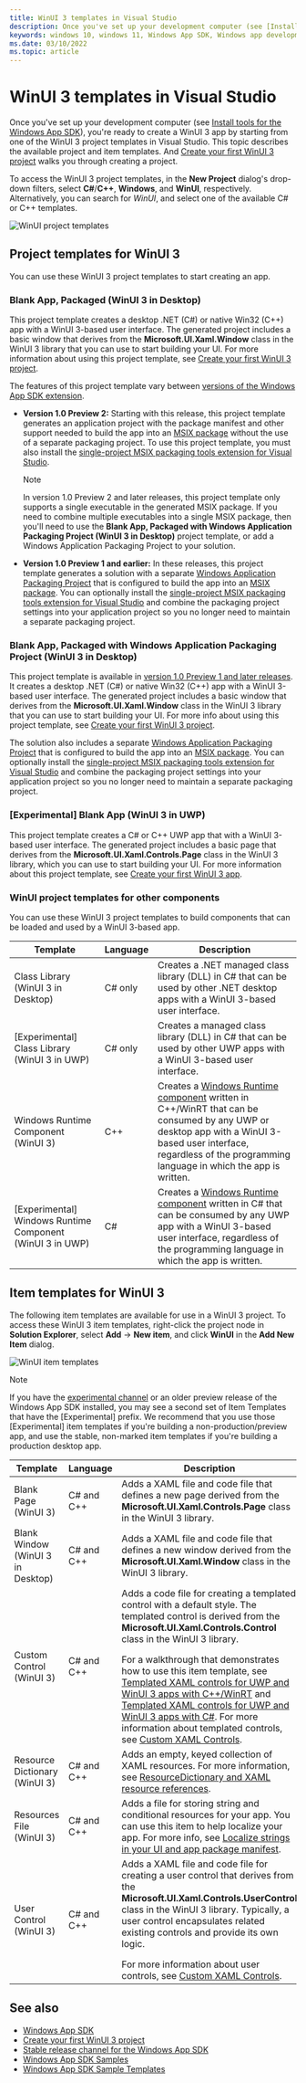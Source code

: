```yaml
---
title: WinUI 3 templates in Visual Studio
description: Once you've set up your development computer (see [Install tools for the Windows App SDK](../../windows-app-sdk/set-up-your-development-environment.md)), you're ready to create a WinUI 3 app by starting from one of the WinUI 3 project templates in Visual Studio. This topic describes the available project and item templates.
keywords: windows 10, windows 11, Windows App SDK, Windows app development platform, desktop development, win32, WinRT, uwp, toolkit sdk, winui, Windows UI Library
ms.date: 03/10/2022
ms.topic: article
---
```


# WinUI 3 templates in Visual Studio

Once you've set up your development computer (see [Install tools for the Windows App SDK](../../windows-app-sdk/set-up-your-development-environment.md)), you're ready to create a WinUI 3 app by starting from one of the WinUI 3 project templates in Visual Studio. This topic describes the available project and item templates. And [Create your first WinUI 3 project](./create-your-first-winui3-app.md) walks you through creating a project.

To access the WinUI 3 project templates, in the **New Project** dialog's drop-down filters, select **C#**/**C++**, **Windows**, and **WinUI**, respectively. Alternatively, you can search for *WinUI*, and select one of the available C# or C++ templates.

![WinUI project templates](images/WinUI3-csharp-newproject-1.0-later.png)

## Project templates for WinUI 3

You can use these WinUI 3 project templates to start creating an app.

### Blank App, Packaged (WinUI 3 in Desktop)

This project template creates a desktop .NET (C#) or native Win32 (C++) app with a WinUI 3-based user interface. The generated project includes a basic window that derives from the **Microsoft.UI.Xaml.Window** class in the WinUI 3 library that you can use to start building your UI. For more information about using this project template, see [Create your first WinUI 3 project](create-your-first-winui3-app.md).

The features of this project template vary between [versions of the Windows App SDK extension](../../windows-app-sdk/downloads.md).

- **Version 1.0 Preview 2:** Starting with this release, this project template generates an application project with the package manifest and other support needed to build the app into an [MSIX package](/windows/msix/overview) without the use of a separate packaging project. To use this project template, you must also install the [single-project MSIX packaging tools extension for Visual Studio](../../windows-app-sdk/single-project-msix.md).

    > [!NOTE]
    > In version 1.0 Preview 2 and later releases, this project template only supports a single executable in the generated MSIX package. If you need to combine multiple executables into a single MSIX package, then you'll need to use the **Blank App, Packaged with Windows Application Packaging Project (WinUI 3 in Desktop)** project template, or add a Windows Application Packaging Project to your solution.

- **Version 1.0 Preview 1 and earlier:** In these releases, this project template generates a solution with a separate [Windows Application Packaging Project](/windows/msix/desktop/desktop-to-uwp-packaging-dot-net) that is configured to build the app into an [MSIX package](/windows/msix/overview). You can optionally install the [single-project MSIX packaging tools extension for Visual Studio](../../windows-app-sdk/single-project-msix.md) and combine the packaging project settings into your application project so you no longer need to maintain a separate packaging project.

### Blank App, Packaged with Windows Application Packaging Project (WinUI 3 in Desktop)

This project template is available in [version 1.0 Preview 1 and later releases](../../windows-app-sdk/downloads.md). It creates a desktop .NET (C#) or native Win32 (C++) app with a WinUI 3-based user interface. The generated project includes a basic window that derives from the **Microsoft.UI.Xaml.Window** class in the WinUI 3 library that you can use to start building your UI. For more info about using this project template, see [Create your first WinUI 3 project](create-your-first-winui3-app.md).

The solution also includes a separate [Windows Application Packaging Project](/windows/msix/desktop/desktop-to-uwp-packaging-dot-net) that is configured to build the app into an [MSIX package](/windows/msix/overview). You can optionally install the [single-project MSIX packaging tools extension for Visual Studio](../../windows-app-sdk/single-project-msix.md) and combine the packaging project settings into your application project so you no longer need to maintain a separate packaging project.

### [Experimental] Blank App (WinUI 3 in UWP)

This project template creates a C# or C++ UWP app that with a WinUI 3-based user interface. The generated project includes a basic page that derives from the **Microsoft.UI.Xaml.Controls.Page** class in the WinUI 3 library, which you can use to start building your UI. For more information about this project template, see [Create your first WinUI 3 app](create-your-first-winui3-app.md).

### WinUI project templates for other components

You can use these WinUI 3 project templates to build components that can be loaded and used by a WinUI 3-based app.

| Template | Language | Description |
|----------|----------|-------------|
| Class Library (WinUI 3 in Desktop) | C# only | Creates a .NET managed class library (DLL) in C# that can be used by other .NET desktop apps with a WinUI 3-based user interface.  |
| [Experimental] Class Library (WinUI 3 in UWP)  | C# only | Creates a managed class library (DLL) in C# that can be used by other UWP apps with a WinUI 3-based user interface. |
| Windows Runtime Component (WinUI 3) | C++ | Creates a [Windows Runtime component](/windows/uwp/winrt-components/) written in C++/WinRT that can be consumed by any UWP or desktop app with a WinUI 3-based user interface, regardless of the programming language in which the app is written. |
| [Experimental] Windows Runtime Component (WinUI 3 in UWP) | C# | Creates a [Windows Runtime component](/windows/uwp/winrt-components/) written in C# that can be consumed by any UWP app with a WinUI 3-based user interface, regardless of the programming language in which the app is written. |

## Item templates for WinUI 3

The following item templates are available for use in a WinUI 3 project. To access these WinUI 3 item templates, right-click the project node in **Solution Explorer**, select **Add** -> **New item**, and click **WinUI** in the **Add New Item** dialog.

![WinUI item templates](images/winui3-addnewitem.png)

> [!NOTE]
> If you have the [experimental channel](../../windows-app-sdk/experimental-channel.md) or an older preview release of the Windows App SDK installed, you may see a second set of Item Templates that have the [Experimental] prefix. We recommend that you use those [Experimental] item templates if you're building a non-production/preview app, and use the stable, non-marked item templates if you're building a production desktop app.

| Template | Language | Description |
|----------|----------|-------------|
| Blank Page (WinUI 3) | C# and C++ | Adds a XAML file and code file that defines a new page derived from the **Microsoft.UI.Xaml.Controls.Page** class in the WinUI 3 library. |
| Blank Window (WinUI 3 in Desktop) | C# and C++ | Adds a XAML file and code file that defines a new window derived from the **Microsoft.UI.Xaml.Window** class in the WinUI 3 library. |
| Custom Control (WinUI 3) | C# and C++ | Adds a code file for creating a templated control with a default style. The templated control is derived from the **Microsoft.UI.Xaml.Controls.Control** class in the WinUI 3 library.<p></p>For a walkthrough that demonstrates how to use this item template, see [Templated XAML controls for UWP and WinUI 3 apps with C++/WinRT](xaml-templated-controls-cppwinrt-winui-3.md) and [Templated XAML controls for UWP and WinUI 3 apps with C#](xaml-templated-controls-csharp-winui-3.md). For more information about templated controls, see [Custom XAML Controls](/archive/msdn-magazine/2019/may/xaml-custom-xaml-controls). |
| Resource Dictionary (WinUI 3) | C# and C++ | Adds an empty, keyed collection of XAML resources. For more information, see [ResourceDictionary and XAML resource references](../../design/style/xaml-resource-dictionary.md). |
| Resources File (WinUI 3) | C# and C++ | Adds a file for storing string and conditional resources for your app. You can use this item to help localize your app. For more info, see [Localize strings in your UI and app package manifest](/windows/uwp/app-resources/localize-strings-ui-manifest). |
| User Control (WinUI 3) | C# and C++ | Adds a XAML file and code file for creating a user control that derives from the **Microsoft.UI.Xaml.Controls.UserControl** class in the WinUI 3 library. Typically, a user control encapsulates related existing controls and provide its own logic.<p></p>For more information about user controls, see [Custom XAML Controls](/archive/msdn-magazine/2019/may/xaml-custom-xaml-controls). |

## See also

* [Windows App SDK](../../windows-app-sdk/index.md)
* [Create your first WinUI 3 project](./create-your-first-winui3-app.md)
* [Stable release channel for the Windows App SDK](../../windows-app-sdk/stable-channel.md)
* [Windows App SDK Samples](https://github.com/microsoft/WindowsAppSDK-Samples)
* [Windows App SDK Sample Templates](https://github.com/microsoft/WindowsAppSDK-Samples/tree/main/Templates)
